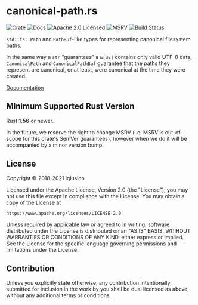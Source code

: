 # canonical-path.rs

[![Crate][crate-image]][crate-link]
[![Docs][docs-image]][docs-link]
[![Apache 2.0 Licensed][license-image]][license-link]
![MSRV][rustc-image]
[![Build Status][build-image]][build-link]

`std::fs::Path` and `PathBuf`-like types for representing canonical
filesystem paths.

In the same way a `str` "guarantees" a `&[u8]` contains only valid UTF-8 data,
`CanonicalPath` and `CanonicalPathBuf` guarantee that the paths they represent
are canonical, or at least, were canonical at the time they were created.

[Documentation][docs-link]

## Minimum Supported Rust Version

Rust **1.56** or newer.

In the future, we reserve the right to change MSRV (i.e. MSRV is out-of-scope
for this crate's SemVer guarantees), however when we do it will be accompanied by
a minor version bump.

## License

Copyright © 2018-2021 iqlusion

Licensed under the Apache License, Version 2.0 (the "License");
you may not use this file except in compliance with the License.
You may obtain a copy of the License at

    https://www.apache.org/licenses/LICENSE-2.0

Unless required by applicable law or agreed to in writing, software
distributed under the License is distributed on an "AS IS" BASIS,
WITHOUT WARRANTIES OR CONDITIONS OF ANY KIND, either express or implied.
See the License for the specific language governing permissions and
limitations under the License.

## Contribution

Unless you explicitly state otherwise, any contribution intentionally
submitted for inclusion in the work by you shall be dual licensed as above,
without any additional terms or conditions.

[//]: # (badges)

[crate-image]: https://img.shields.io/crates/v/canonical-path.svg
[crate-link]: https://crates.io/crates/canonical-path
[docs-image]: https://docs.rs/canonical-path/badge.svg
[docs-link]: https://docs.rs/canonical-path/
[license-image]: https://img.shields.io/badge/license-Apache2.0-blue.svg
[license-link]: https://github.com/iqlusioninc/crates/blob/main/LICENSE
[rustc-image]: https://img.shields.io/badge/rustc-1.56+-blue.svg
[build-image]: https://github.com/iqlusioninc/crates/actions/workflows/canonical-path.yml/badge.svg
[build-link]: https://github.com/iqlusioninc/crates/actions/workflows/canonical-path.yml
